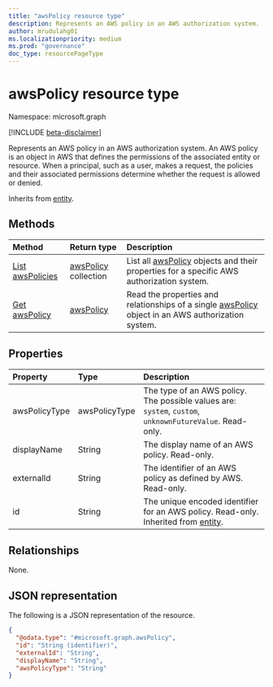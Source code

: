 ```yaml
---
title: "awsPolicy resource type"
description: Represents an AWS policy in an AWS authorization system.
author: mrudulahg01
ms.localizationpriority: medium
ms.prod: "governance"
doc_type: resourcePageType
---
```


# awsPolicy resource type

Namespace: microsoft.graph

[!INCLUDE [beta-disclaimer](../../includes/beta-disclaimer.md)]

Represents an AWS policy in an AWS authorization system. An AWS policy is an object in AWS that defines the permissions of the associated entity or resource. When a principal, such as a user, makes a request, the policies and their associated permissions determine whether the request is allowed or denied.

Inherits from [entity](../resources/entity.md).

## Methods
|Method|Return type|Description|
|:---|:---|:---|
|[List awsPolicies](../api/awsauthorizationsystem-list-policies.md)|[awsPolicy](../resources/awspolicy.md) collection|List all [awsPolicy](../resources/awspolicy.md) objects and their properties for a specific AWS authorization system.|
|[Get awsPolicy](../api/awspolicy-get.md)|[awsPolicy](../resources/awspolicy.md)|Read the properties and relationships of a single [awsPolicy](../resources/awspolicy.md) object in an AWS authorization system.|

## Properties
|Property|Type|Description|
|:---|:---|:---|
|awsPolicyType|awsPolicyType|The type of an AWS policy. The possible values are: `system`, `custom`, `unknownFutureValue`. Read-only.|
|displayName|String|The display name of an AWS policy. Read-only.|
|externalId|String|The identifier of an AWS policy as defined by AWS. Read-only.|
|id|String|The unique encoded identifier for an AWS policy. Read-only. Inherited from [entity](../resources/entity.md).|

## Relationships
None.

## JSON representation
The following is a JSON representation of the resource.
<!-- {
  "blockType": "resource",
  "keyProperty": "id",
  "@odata.type": "microsoft.graph.awsPolicy",
  "baseType": "microsoft.graph.entity",
  "openType": false
}
-->
``` json
{
  "@odata.type": "#microsoft.graph.awsPolicy",
  "id": "String (identifier)",
  "externalId": "String",
  "displayName": "String",
  "awsPolicyType": "String"
}
```

